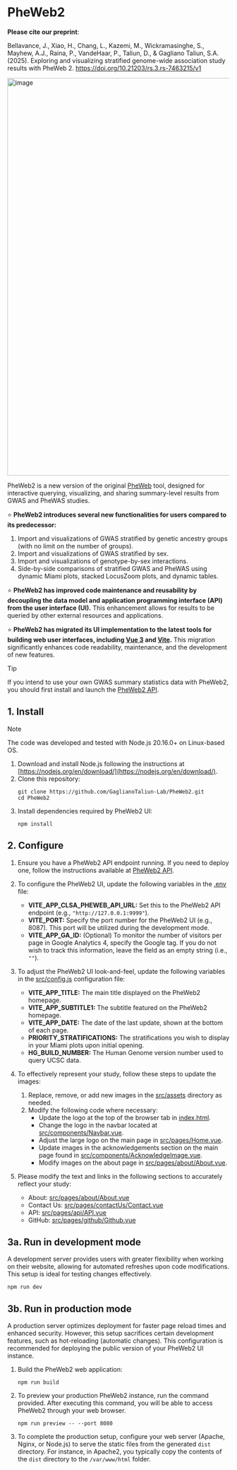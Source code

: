 # PheWeb2

**Please cite our preprint**: 

Bellavance, J., Xiao, H., Chang, L., Kazemi, M., Wickramasinghe, S., Mayhew, A.J., Raina, P., VandeHaar, P., Taliun, D., & Gagliano Taliun, S.A. (2025). Exploring and visualizing stratified genome-wide association study results with PheWeb 2. https://doi.org/10.21203/rs.3.rs-7463215/v1


<img width="1600" height="900" alt="image" src="https://github.com/user-attachments/assets/3f823732-523a-4659-8173-f4bd42e80a7a" />


PheWeb2 is a new version of the original [PheWeb](https://github.com/statgen/pheweb) tool, designed for interactive querying, visualizing, and sharing summary-level results from GWAS and PheWAS studies.

:star: **PheWeb2 introduces several new functionalities for users compared to its predecessor:**
1. Import and visualizations of GWAS stratified by genetic ancestry groups (with no limit on the number of groups).
2. Import and visualizations of GWAS stratified by sex.
3. Import and visualizations of genotype-by-sex interactions.
4. Side-by-side comparisons of stratified GWAS and PheWAS using dynamic Miami plots, stacked LocusZoom plots, and dynamic tables.


:star: **PheWeb2 has improved code maintenance and reusability by decoupling the data model and application programming interface (API) from the user interface (UI).** This enhancement allows for results to be queried by other external resources and applications.

:star: **PheWeb2 has migrated its UI implementation to the latest tools for building web user interfaces, including [Vue 3](https://vuejs.org/) and [Vite](https://vite.dev/).** This migration significantly enhances code readability, maintenance, and the development of new features.

> [!Tip]
> If you intend to use your own GWAS summary statistics data with PheWeb2, you should first install and launch the [PheWeb2 API](https://github.com/GaglianoTaliun-Lab/PheWeb2-API).


## 1. Install

> [!NOTE]
> The code was developed and tested with Node.js 20.16.0+ on Linux-based OS.

1. Download and install Node.js following the instructions at [https://nodejs.org/en/download/](https://nodejs.org/en/download/).
2. Clone this repository:
   ```
   git clone https://github.com/GaglianoTaliun-Lab/PheWeb2.git
   cd PheWeb2
   ```
3. Install dependencies required by PheWeb2 UI:
   ```
   npm install
   ```

## 2. Configure

1. Ensure you have a PheWeb2 API endpoint running. If you need to deploy one, follow the instructions available at [PheWeb2 API](https://github.com/GaglianoTaliun-Lab/PheWeb2-API).
 
2. To configure the PheWeb2 UI, update the following variables in the [.env](.env) file:
   - **VITE_APP_CLSA_PHEWEB_API_URL:** Set this to the PheWeb2 API endpoint (e.g., `"http://127.0.0.1:9999"`).
   - **VITE_PORT:** Specify the port number for the PheWeb2 UI (e.g., 8087). This port will be utilized during the development mode.
   - **VITE_APP_GA_ID:** (Optional) To monitor the number of visitors per page in Google Analytics 4, specify the Google tag. If you do not wish to track this information, leave the field as an empty string (i.e., `""`).
 
3. To adjust the PheWeb2 UI look-and-feel, update the following variables in the [src/config.js](src/config.js) configuration file:
   - **VITE_APP_TITLE:** The main title displayed on the PheWeb2 homepage.
   - **VITE_APP_SUBTITLE1:** The subtitle featured on the PheWeb2 homepage.
   - **VITE_APP_DATE:** The date of the last update, shown at the bottom of each page.
   - **PRIORITY_STRATIFICATIONS:** The stratifications you wish to display in your Miami plots upon initial opening.
   - **HG_BUILD_NUMBER:** The Human Genome version number used to query UCSC data.

4. To effectively represent your study, follow these steps to update the images:
   1. Replace, remove, or add new images in the [src/assets](src/assets) directory as needed.
   2. Modify the following code where necessary:
      - Update the logo at the top of the browser tab in [index.html](index.html).
      - Change the logo in the navbar located at [src/components/Navbar.vue](src/components/Navbar.vue).
      - Adjust the large logo on the main page in [src/pages/Home.vue](src/pages/Home.vue).
      - Update images in the acknowledgements section on the main page found in [src/components/AcknowledgeImage.vue](src/components/AcknowledgeImage.vue).
      - Modify images on the about page in [src/pages/about/About.vue](src/pages/about/About.vue).

5. Please modify the text and links in the following sections to accurately reflect your study:
   - About: [src/pages/about/About.vue](src/pages/about/About.vue)
   - Contact Us: [src/pages/contactUs/Contact.vue](src/pages/contactUs/Contact.vue)
   - API: [src/pages/api/API.vue](src/pages/api/API.vue)
   - GitHub: [src/pages/github/Github.vue](src/pages/github/Github.vue)
  
## 3a. Run in development mode
A development server provides users with greater flexibility when working on their website, allowing for automated refreshes upon code modifications. This setup is ideal for testing changes effectively.
```
npm run dev
```

## 3b. Run in production mode
A production server optimizes deployment for faster page reload times and enhanced security. However, this setup sacrifices certain development features, such as hot-reloading (automatic changes). This configuration is recommended for deploying the public version of your PheWeb2 UI instance.

1. Build the PheWeb2 web application:
   ```
   npm run build
   ```
2. To preview your production PheWeb2 instance, run the command provided. After executing this command, you will be able to access PheWeb2 through your web browser.
   ```
   npm run preview -- --port 8080
   ```
3. To complete the production setup, configure your web server (Apache, Nginx, or Node.js) to serve the static files from the generated `dist` directory. For instance, in Apache2, you typically copy the contents of the `dist` directory to the `/var/www/html` folder.

